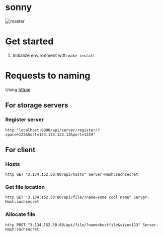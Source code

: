 # sonny
![master](https://github.com/icky-baker/sonny/workflows/.github/workflows/linting.yml/badge.svg)

# Get started

1. Initialize environment with `make install`

# Requests to naming
Using [httpie](https://httpie.org)

## For storage servers
### Register server
`http "localhost:8000/api/server/register/?space=123&host=123.123.123.12&port=1234"`


## For client

### Hosts
`http GET "3.134.152.50:80/api/hosts" Server-Hash:suchsecret`

### Get file location
`http GET "3.134.152.50:80/api/file/?name=some cool name" Server-Hash:suchsecret`

### Allocate file
`http POST "3.134.152.50:80/api/file/?name=bestfile&size=123" Server-Hash:suchsecret`
